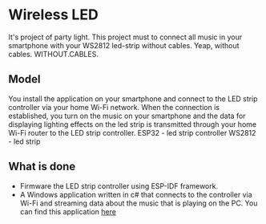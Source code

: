 Wireless LED
==========================
It's project of party light. This project must to connect all music in your smartphone with your WS2812 led-strip without cables.
Yeap, without cables.
WITHOUT.CABLES.

##  Model
You install the application on your smartphone and connect to the LED strip controller via your home Wi-Fi network.
When the connection is established, you turn on the music on your smartphone and the data for displaying lighting effects on the led strip is transmitted through your home Wi-Fi router to the LED strip controller.
ESP32 - led strip controller
WS2812 - led strip

## What is done

* Firmware the LED strip controller using ESP-IDF framework.
* A Windows application written in c# that connects to the controller via Wi-Fi and streaming data about the music that is playing on the PC.
You can find this application [here](https://github.com/illidan112/AudioSpectrum)